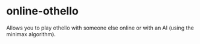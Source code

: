 # online-othello

Allows you to play othello with someone else online or with an AI (using the minimax algorithm).
